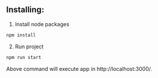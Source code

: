 ## Installing:
1. Install node packages
```javascript
npm install 
``` 
  
2. Run project
```javascript
npm run start
``` 
  Above command will execute app in http://localhost:3000/. 

